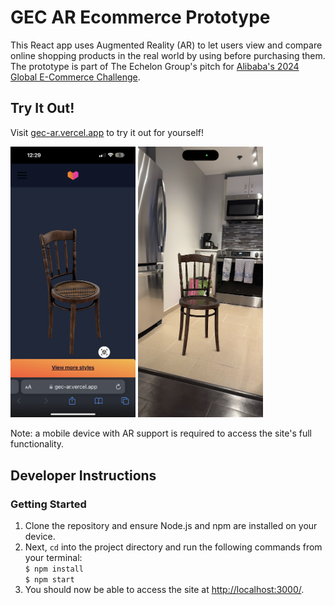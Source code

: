 # GEC AR Ecommerce Prototype

This React app uses Augmented Reality (AR) to let users view and compare online shopping products in the real world by using before purchasing them. The prototype is part of The Echelon Group's pitch for [Alibaba's 2024 Global E-Commerce Challenge](https://aidc-jobs.alibaba.com/GEC/index/program).

## Try It Out!

Visit [gec-ar.vercel.app](gec-ar.vercel.app) to try it out for yourself!
<p float="left">
    <img src="./resources/website-home.PNG" width="200" alt="Website home page">
    <img src="./resources/ar-example.PNG" width="200" alt="AR demonstration">
</p>

Note: a mobile device with AR support is required to access the site's full functionality.

## Developer Instructions

### Getting Started
1. Clone the repository and ensure Node.js and npm are installed on your device.
2. Next, <code>cd</code> into the project directory and run the following commands from your terminal: \
<code>$ npm install</code> \
<code>$ npm start</code>
3. You should now be able to access the site at [http://localhost:3000/](http://localhost:3000/).
